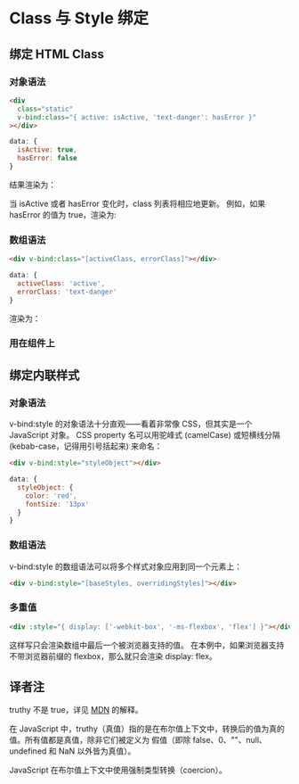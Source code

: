 # Class 与 Style 绑定

## 绑定 HTML Class

### 对象语法

```html
<div
  class="static"
  v-bind:class="{ active: isActive, 'text-danger': hasError }"
></div>
```

```js
data: {
  isActive: true,
  hasError: false
}
```

结果渲染为：<div class="static active"></div>

当 isActive 或者 hasError 变化时，class 列表将相应地更新。
例如，如果 hasError 的值为 true，渲染为: <div class="static active text-danger"></div>

### 数组语法

```html
<div v-bind:class="[activeClass, errorClass]"></div>
```

```js
data: {
  activeClass: 'active',
  errorClass: 'text-danger'
}
```

渲染为：<div class="active text-danger"></div>

### 用在组件上

## 绑定内联样式

### 对象语法

v-bind:style 的对象语法十分直观——看着非常像 CSS，但其实是一个 JavaScript 对象。
CSS property 名可以用驼峰式 (camelCase) 或短横线分隔 (kebab-case，记得用引号括起来) 来命名：

```html
<div v-bind:style="styleObject"></div>
```

```js
data: {
  styleObject: {
    color: 'red',
    fontSize: '13px'
  }
}
```

### 数组语法

v-bind:style 的数组语法可以将多个样式对象应用到同一个元素上：

```html
<div v-bind:style="[baseStyles, overridingStyles]"></div>
```

### 多重值

```html
<div :style="{ display: ['-webkit-box', '-ms-flexbox', 'flex'] }"></div>
```

这样写只会渲染数组中最后一个被浏览器支持的值。
在本例中，如果浏览器支持不带浏览器前缀的 flexbox，那么就只会渲染 display: flex。

## 译者注

truthy 不是 true，详见 [MDN](https://developer.mozilla.org/zh-CN/docs/Glossary/Truthy) 的解释。

在 JavaScript 中，truthy（真值）指的是在布尔值上下文中，转换后的值为真的值。所有值都是真值，除非它们被定义为 假值（即除 false、0、""、null、undefined 和 NaN 以外皆为真值）。

JavaScript 在布尔值上下文中使用强制类型转换（coercion）。
